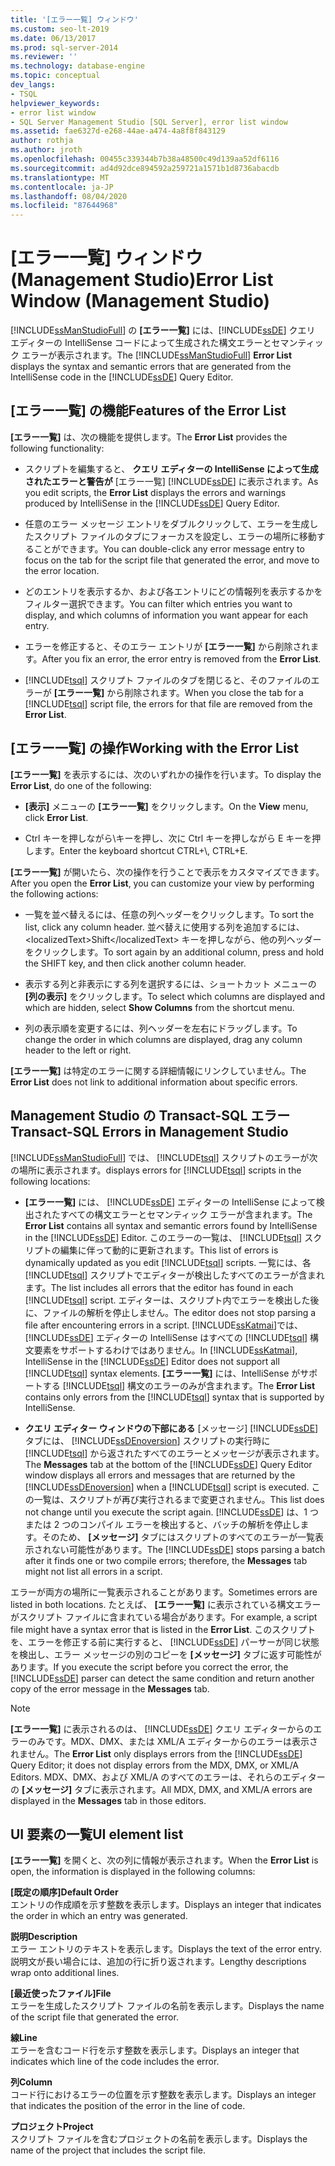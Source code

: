 ```yaml
---
title: '[エラー一覧] ウィンドウ'
ms.custom: seo-lt-2019
ms.date: 06/13/2017
ms.prod: sql-server-2014
ms.reviewer: ''
ms.technology: database-engine
ms.topic: conceptual
dev_langs:
- TSQL
helpviewer_keywords:
- error list window
- SQL Server Management Studio [SQL Server], error list window
ms.assetid: fae6327d-e268-44ae-a474-4a8f8f843129
author: rothja
ms.author: jroth
ms.openlocfilehash: 00455c339344b7b38a48500c49d139aa52df6116
ms.sourcegitcommit: ad4d92dce894592a259721a1571b1d8736abacdb
ms.translationtype: MT
ms.contentlocale: ja-JP
ms.lasthandoff: 08/04/2020
ms.locfileid: "87644968"
---
```

# <a name="error-list-window-management-studio"></a><span data-ttu-id="2f3af-102">[エラー一覧] ウィンドウ (Management Studio)</span><span class="sxs-lookup"><span data-stu-id="2f3af-102">Error List Window (Management Studio)</span></span>
  <span data-ttu-id="2f3af-103">[!INCLUDE[ssManStudioFull](../../includes/ssmanstudiofull-md.md)] の **[エラー一覧]** には、[!INCLUDE[ssDE](../../includes/ssde-md.md)] クエリ エディターの IntelliSense コードによって生成された構文エラーとセマンティック エラーが表示されます。</span><span class="sxs-lookup"><span data-stu-id="2f3af-103">The [!INCLUDE[ssManStudioFull](../../includes/ssmanstudiofull-md.md)] **Error List** displays the syntax and semantic errors that are generated from the IntelliSense code in the [!INCLUDE[ssDE](../../includes/ssde-md.md)] Query Editor.</span></span>  
  
## <a name="features-of-the-error-list"></a><span data-ttu-id="2f3af-104">[エラー一覧] の機能</span><span class="sxs-lookup"><span data-stu-id="2f3af-104">Features of the Error List</span></span>  
 <span data-ttu-id="2f3af-105">**[エラー一覧]** は、次の機能を提供します。</span><span class="sxs-lookup"><span data-stu-id="2f3af-105">The **Error List** provides the following functionality:</span></span>  
  
-   <span data-ttu-id="2f3af-106">スクリプトを編集すると、 **クエリ エディターの IntelliSense によって生成されたエラーと警告が** [エラー一覧] [!INCLUDE[ssDE](../../includes/ssde-md.md)] に表示されます。</span><span class="sxs-lookup"><span data-stu-id="2f3af-106">As you edit scripts, the **Error List** displays the errors and warnings produced by IntelliSense in the [!INCLUDE[ssDE](../../includes/ssde-md.md)] Query Editor.</span></span>  
  
-   <span data-ttu-id="2f3af-107">任意のエラー メッセージ エントリをダブルクリックして、エラーを生成したスクリプト ファイルのタブにフォーカスを設定し、エラーの場所に移動することができます。</span><span class="sxs-lookup"><span data-stu-id="2f3af-107">You can double-click any error message entry to focus on the tab for the script file that generated the error, and move to the error location.</span></span>  
  
-   <span data-ttu-id="2f3af-108">どのエントリを表示するか、および各エントリにどの情報列を表示するかをフィルター選択できます。</span><span class="sxs-lookup"><span data-stu-id="2f3af-108">You can filter which entries you want to display, and which columns of information you want appear for each entry.</span></span>  
  
-   <span data-ttu-id="2f3af-109">エラーを修正すると、そのエラー エントリが **[エラー一覧]** から削除されます。</span><span class="sxs-lookup"><span data-stu-id="2f3af-109">After you fix an error, the error entry is removed from the **Error List**.</span></span>  
  
-   <span data-ttu-id="2f3af-110">[!INCLUDE[tsql](../../includes/tsql-md.md)] スクリプト ファイルのタブを閉じると、そのファイルのエラーが **[エラー一覧]** から削除されます。</span><span class="sxs-lookup"><span data-stu-id="2f3af-110">When you close the tab for a [!INCLUDE[tsql](../../includes/tsql-md.md)] script file, the errors for that file are removed from the **Error List**.</span></span>  
  
## <a name="working-with-the-error-list"></a><span data-ttu-id="2f3af-111">[エラー一覧] の操作</span><span class="sxs-lookup"><span data-stu-id="2f3af-111">Working with the Error List</span></span>  
 <span data-ttu-id="2f3af-112">**[エラー一覧]** を表示するには、次のいずれかの操作を行います。</span><span class="sxs-lookup"><span data-stu-id="2f3af-112">To display the **Error List**, do one of the following:</span></span>  
  
-   <span data-ttu-id="2f3af-113">**[表示]** メニューの **[エラー一覧]** をクリックします。</span><span class="sxs-lookup"><span data-stu-id="2f3af-113">On the **View** menu, click **Error List**.</span></span>  
  
-   <span data-ttu-id="2f3af-114">Ctrl キーを押しながら\\キーを押し、次に Ctrl キーを押しながら E キーを押します。</span><span class="sxs-lookup"><span data-stu-id="2f3af-114">Enter the keyboard shortcut CTRL+\\, CTRL+E.</span></span>  
  
 <span data-ttu-id="2f3af-115">**[エラー一覧]** が開いたら、次の操作を行うことで表示をカスタマイズできます。</span><span class="sxs-lookup"><span data-stu-id="2f3af-115">After you open the **Error List**, you can customize your view by performing the following actions:</span></span>  
  
-   <span data-ttu-id="2f3af-116">一覧を並べ替えるには、任意の列ヘッダーをクリックします。</span><span class="sxs-lookup"><span data-stu-id="2f3af-116">To sort the list, click any column header.</span></span> <span data-ttu-id="2f3af-117">並べ替えに使用する列を追加するには、&lt;localizedText&gt;Shift&lt;/localizedText&gt; キーを押しながら、他の列ヘッダーをクリックします。</span><span class="sxs-lookup"><span data-stu-id="2f3af-117">To sort again by an additional column, press and hold the SHIFT key, and then click another column header.</span></span>  
  
-   <span data-ttu-id="2f3af-118">表示する列と非表示にする列を選択するには、ショートカット メニューの **[列の表示]** をクリックします。</span><span class="sxs-lookup"><span data-stu-id="2f3af-118">To select which columns are displayed and which are hidden, select **Show Columns** from the shortcut menu.</span></span>  
  
-   <span data-ttu-id="2f3af-119">列の表示順を変更するには、列ヘッダーを左右にドラッグします。</span><span class="sxs-lookup"><span data-stu-id="2f3af-119">To change the order in which columns are displayed, drag any column header to the left or right.</span></span>  
  
 <span data-ttu-id="2f3af-120">**[エラー一覧]** は特定のエラーに関する詳細情報にリンクしていません。</span><span class="sxs-lookup"><span data-stu-id="2f3af-120">The **Error List** does not link to additional information about specific errors.</span></span>  
  
## <a name="transact-sql-errors-in-management-studio"></a><span data-ttu-id="2f3af-121">Management Studio の Transact-SQL エラー</span><span class="sxs-lookup"><span data-stu-id="2f3af-121">Transact-SQL Errors in Management Studio</span></span>  
 [!INCLUDE[ssManStudioFull](../../includes/ssmanstudiofull-md.md)] <span data-ttu-id="2f3af-122">では、 [!INCLUDE[tsql](../../includes/tsql-md.md)] スクリプトのエラーが次の場所に表示されます。</span><span class="sxs-lookup"><span data-stu-id="2f3af-122">displays errors for [!INCLUDE[tsql](../../includes/tsql-md.md)] scripts in the following locations:</span></span>  
  
-   <span data-ttu-id="2f3af-123">**[エラー一覧]** には、 [!INCLUDE[ssDE](../../includes/ssde-md.md)] エディターの IntelliSense によって検出されたすべての構文エラーとセマンティック エラーが含まれます。</span><span class="sxs-lookup"><span data-stu-id="2f3af-123">The **Error List** contains all syntax and semantic errors found by IntelliSense in the [!INCLUDE[ssDE](../../includes/ssde-md.md)] Editor.</span></span> <span data-ttu-id="2f3af-124">このエラーの一覧は、 [!INCLUDE[tsql](../../includes/tsql-md.md)] スクリプトの編集に伴って動的に更新されます。</span><span class="sxs-lookup"><span data-stu-id="2f3af-124">This list of errors is dynamically updated as you edit [!INCLUDE[tsql](../../includes/tsql-md.md)] scripts.</span></span> <span data-ttu-id="2f3af-125">一覧には、各 [!INCLUDE[tsql](../../includes/tsql-md.md)] スクリプトでエディターが検出したすべてのエラーが含まれます。</span><span class="sxs-lookup"><span data-stu-id="2f3af-125">The list includes all errors that the editor has found in each [!INCLUDE[tsql](../../includes/tsql-md.md)] script.</span></span> <span data-ttu-id="2f3af-126">エディターは、スクリプト内でエラーを検出した後に、ファイルの解析を停止しません。</span><span class="sxs-lookup"><span data-stu-id="2f3af-126">The editor does not stop parsing a file after encountering errors in a script.</span></span> <span data-ttu-id="2f3af-127">[!INCLUDE[ssKatmai](../../includes/sskatmai-md.md)]では、 [!INCLUDE[ssDE](../../includes/ssde-md.md)] エディターの IntelliSense はすべての [!INCLUDE[tsql](../../includes/tsql-md.md)] 構文要素をサポートするわけではありません。</span><span class="sxs-lookup"><span data-stu-id="2f3af-127">In [!INCLUDE[ssKatmai](../../includes/sskatmai-md.md)], IntelliSense in the [!INCLUDE[ssDE](../../includes/ssde-md.md)] Editor does not support all [!INCLUDE[tsql](../../includes/tsql-md.md)] syntax elements.</span></span> <span data-ttu-id="2f3af-128">**[エラー一覧]** には、IntelliSense がサポートする [!INCLUDE[tsql](../../includes/tsql-md.md)] 構文のエラーのみが含まれます。</span><span class="sxs-lookup"><span data-stu-id="2f3af-128">The **Error List** contains only errors from the [!INCLUDE[tsql](../../includes/tsql-md.md)] syntax that is supported by IntelliSense.</span></span>  
  
-   <span data-ttu-id="2f3af-129">**クエリ エディター ウィンドウの下部にある** [メッセージ] [!INCLUDE[ssDE](../../includes/ssde-md.md)] タブには、 [!INCLUDE[ssDEnoversion](../../includes/ssdenoversion-md.md)] スクリプトの実行時に [!INCLUDE[tsql](../../includes/tsql-md.md)] から返されたすべてのエラーとメッセージが表示されます。</span><span class="sxs-lookup"><span data-stu-id="2f3af-129">The **Messages** tab at the bottom of the [!INCLUDE[ssDE](../../includes/ssde-md.md)] Query Editor window displays all errors and messages that are returned by the [!INCLUDE[ssDEnoversion](../../includes/ssdenoversion-md.md)] when a [!INCLUDE[tsql](../../includes/tsql-md.md)] script is executed.</span></span> <span data-ttu-id="2f3af-130">この一覧は、スクリプトが再び実行されるまで変更されません。</span><span class="sxs-lookup"><span data-stu-id="2f3af-130">This list does not change until you execute the script again.</span></span> <span data-ttu-id="2f3af-131">[!INCLUDE[ssDE](../../includes/ssde-md.md)] は、1 つまたは 2 つのコンパイル エラーを検出すると、バッチの解析を停止します。そのため、 **[メッセージ]** タブにはスクリプトのすべてのエラーが一覧表示されない可能性があります。</span><span class="sxs-lookup"><span data-stu-id="2f3af-131">The [!INCLUDE[ssDE](../../includes/ssde-md.md)] stops parsing a batch after it finds one or two compile errors; therefore, the **Messages** tab might not list all errors in a script.</span></span>  
  
 <span data-ttu-id="2f3af-132">エラーが両方の場所に一覧表示されることがあります。</span><span class="sxs-lookup"><span data-stu-id="2f3af-132">Sometimes errors are listed in both locations.</span></span> <span data-ttu-id="2f3af-133">たとえば、 **[エラー一覧]** に表示されている構文エラーがスクリプト ファイルに含まれている場合があります。</span><span class="sxs-lookup"><span data-stu-id="2f3af-133">For example, a script file might have a syntax error that is listed in the **Error List**.</span></span> <span data-ttu-id="2f3af-134">このスクリプトを、エラーを修正する前に実行すると、 [!INCLUDE[ssDE](../../includes/ssde-md.md)] パーサーが同じ状態を検出し、エラー メッセージの別のコピーを **[メッセージ]** タブに返す可能性があります。</span><span class="sxs-lookup"><span data-stu-id="2f3af-134">If you execute the script before you correct the error, the [!INCLUDE[ssDE](../../includes/ssde-md.md)] parser can detect the same condition and return another copy of the error message in the **Messages** tab.</span></span>  
  
> [!NOTE]  
>  <span data-ttu-id="2f3af-135">**[エラー一覧]** に表示されるのは、 [!INCLUDE[ssDE](../../includes/ssde-md.md)] クエリ エディターからのエラーのみです。MDX、DMX、または XML/A エディターからのエラーは表示されません。</span><span class="sxs-lookup"><span data-stu-id="2f3af-135">The **Error List** only displays errors from the [!INCLUDE[ssDE](../../includes/ssde-md.md)] Query Editor; it does not display errors from the MDX, DMX, or XML/A Editors.</span></span> <span data-ttu-id="2f3af-136">MDX、DMX、および XML/A のすべてのエラーは、それらのエディターの **[メッセージ]** タブに表示されます。</span><span class="sxs-lookup"><span data-stu-id="2f3af-136">All MDX, DMX, and XML/A errors are displayed in the **Messages** tab in those editors.</span></span>  
  
## <a name="ui-element-list"></a><span data-ttu-id="2f3af-137">UI 要素の一覧</span><span class="sxs-lookup"><span data-stu-id="2f3af-137">UI element list</span></span>  
 <span data-ttu-id="2f3af-138">**[エラー一覧]** を開くと、次の列に情報が表示されます。</span><span class="sxs-lookup"><span data-stu-id="2f3af-138">When the **Error List** is open, the information is displayed in the following columns:</span></span>  
  
 <span data-ttu-id="2f3af-139">**[既定の順序]**</span><span class="sxs-lookup"><span data-stu-id="2f3af-139">**Default Order**</span></span>  
 <span data-ttu-id="2f3af-140">エントリの作成順を示す整数を表示します。</span><span class="sxs-lookup"><span data-stu-id="2f3af-140">Displays an integer that indicates the order in which an entry was generated.</span></span>  
  
 <span data-ttu-id="2f3af-141">**説明**</span><span class="sxs-lookup"><span data-stu-id="2f3af-141">**Description**</span></span>  
 <span data-ttu-id="2f3af-142">エラー エントリのテキストを表示します。</span><span class="sxs-lookup"><span data-stu-id="2f3af-142">Displays the text of the error entry.</span></span> <span data-ttu-id="2f3af-143">説明文が長い場合には、追加の行に折り返されます。</span><span class="sxs-lookup"><span data-stu-id="2f3af-143">Lengthy descriptions wrap onto additional lines.</span></span>  
  
 <span data-ttu-id="2f3af-144">**[最近使ったファイル]**</span><span class="sxs-lookup"><span data-stu-id="2f3af-144">**File**</span></span>  
 <span data-ttu-id="2f3af-145">エラーを生成したスクリプト ファイルの名前を表示します。</span><span class="sxs-lookup"><span data-stu-id="2f3af-145">Displays the name of the script file that generated the error.</span></span>  
  
 <span data-ttu-id="2f3af-146">**線**</span><span class="sxs-lookup"><span data-stu-id="2f3af-146">**Line**</span></span>  
 <span data-ttu-id="2f3af-147">エラーを含むコード行を示す整数を表示します。</span><span class="sxs-lookup"><span data-stu-id="2f3af-147">Displays an integer that indicates which line of the code includes the error.</span></span>  
  
 <span data-ttu-id="2f3af-148">**列**</span><span class="sxs-lookup"><span data-stu-id="2f3af-148">**Column**</span></span>  
 <span data-ttu-id="2f3af-149">コード行におけるエラーの位置を示す整数を表示します。</span><span class="sxs-lookup"><span data-stu-id="2f3af-149">Displays an integer that indicates the position of the error in the line of code.</span></span>  
  
 <span data-ttu-id="2f3af-150">**プロジェクト**</span><span class="sxs-lookup"><span data-stu-id="2f3af-150">**Project**</span></span>  
 <span data-ttu-id="2f3af-151">スクリプト ファイルを含むプロジェクトの名前を表示します。</span><span class="sxs-lookup"><span data-stu-id="2f3af-151">Displays the name of the project that includes the script file.</span></span>  
